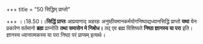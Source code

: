 +++
title = "50 सिद्धिम् प्राप्तो"

+++
।।18.50।।**सिद्धिं प्राप्तः** आप्रयाणाद् अहरहः
अनुष्ठीयमानकर्मयोगनिष्पाद्यध्यानसिद्धिं प्राप्तो **यथा** येन प्रकारेण
वर्तमानो **ब्रह्म** प्राप्नोति **तथा समासेन मे निबोध।** तद् एव ब्रह्म
विशिष्यते **निष्ठा ज्ञानस्य या परा** इति। ज्ञानस्य ध्यानात्मकस्य या परा
निष्ठा परं प्राप्यम् इत्यर्थः।

